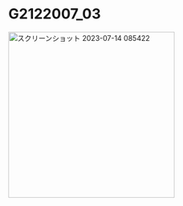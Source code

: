 # G2122007_03
<img width="331" alt="スクリーンショット 2023-07-14 085422" src="https://github.com/cdsl-research/G2122007_03/assets/65758209/f2b62f00-a9e7-47f9-ae2a-693e2eff615a">
